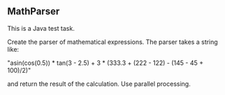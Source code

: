 ## MathParser

This is a Java test task.

Create the parser of mathematical expressions.
The parser takes a string like: 

"asin(cos(0.5)) * tan(3 - 2.5) + 3 * (333.3  +  (222 - 122) - (145 - 45 + 100)/2)"

and return the result of the calculation. Use parallel processing.


